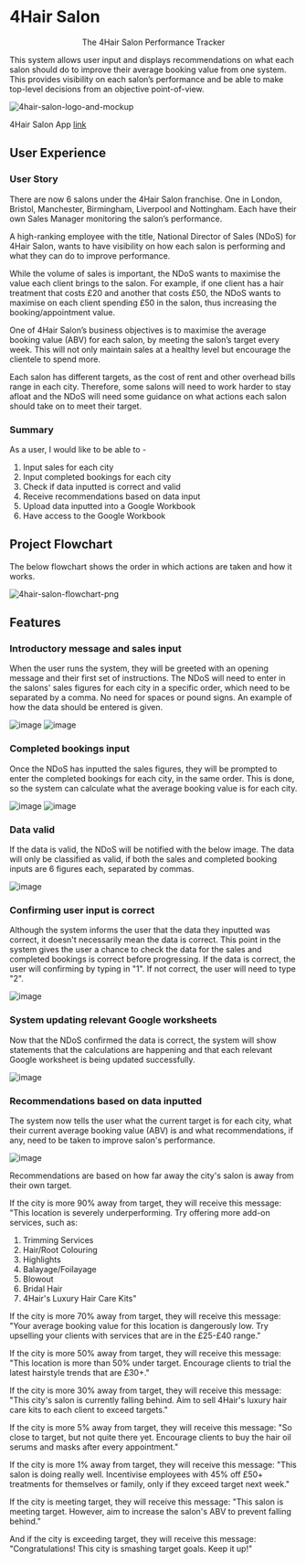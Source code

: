 # 4Hair Salon

<p align=center>The 4Hair Salon Performance Tracker</p>

This system allows user input and displays recommendations on what each salon should do to improve their average booking value from one system. This provides visibility on each salon’s performance and be able to make top-level decisions from an objective point-of-view. 

![4hair-salon-logo-and-mockup](https://user-images.githubusercontent.com/81588887/133580235-1b66edf9-ef83-4954-92dc-60f27bbf4d93.png)

4Hair Salon App [link](https://fourhair-salon.herokuapp.com/)

## User Experience

### User Story

There are now 6 salons under the 4Hair Salon franchise. One in London, Bristol, Manchester, Birmingham, Liverpool and Nottingham. Each have their own Sales Manager monitoring the salon’s performance. 

A high-ranking employee with the title, National Director of Sales (NDoS) for 4Hair Salon, wants to have visibility on how each salon is performing and what they can do to improve performance. 

While the volume of sales is important, the NDoS wants to maximise the value each client brings to the salon. For example, if one client has a hair treatment that costs £20 and another that costs £50, the NDoS wants to maximise on each client spending £50 in the salon, thus increasing the booking/appointment value. 

One of 4Hair Salon’s business objectives is to maximise the average booking value (ABV) for each salon, by meeting the salon’s target every week. This will not only maintain sales at a healthy level but encourage the clientele to spend more.

Each salon has different targets, as the cost of rent and other overhead bills range in each city. Therefore, some salons will need to work harder to stay afloat and the NDoS will need some guidance on what actions each salon should take on to meet their target.

### Summary

As a user, I would like to be able to -
1.	Input sales for each city
2.	Input completed bookings for each city
3.	Check if data inputted is correct and valid
4.	Receive recommendations based on data input
5.	Upload data inputted into a Google Workbook
6.	Have access to the Google Workbook

## Project Flowchart

The below flowchart shows the order in which actions are taken and how it works.

![4hair-salon-flowchart-png](https://user-images.githubusercontent.com/81588887/133585502-5ac1d964-2922-41e1-954f-39c592b5a62f.png)

## Features

### Introductory message and sales input

When the user runs the system, they will be greeted with an opening message and their first set of instructions. The NDoS will need to enter in the salons' sales figures for each city in a specific order, which need to be separated by a comma. No need for spaces or pound signs. An example of how the data should be entered is given.

![image](https://user-images.githubusercontent.com/81588887/133588088-c4962ecf-1f3e-4150-9cb7-08fa89ac4447.png)
![image](https://user-images.githubusercontent.com/81588887/133590157-1530b987-3ab4-4d08-8338-e0fb233d39fc.png)

### Completed bookings input

Once the NDoS has inputted the sales figures, they will be prompted to enter the completed bookings for each city, in the same order. This is done, so the system can calculate what the average booking value is for each city.

![image](https://user-images.githubusercontent.com/81588887/133588595-c8e7e54e-7f1f-48d1-87cf-6e2a1e623591.png)
![image](https://user-images.githubusercontent.com/81588887/133590208-16277512-13af-4150-a11a-7dfe0f2c38bd.png)

### Data valid

If the data is valid, the NDoS will be notified with the below image. The data will only be classified as valid, if both the sales and completed booking inputs are 6 figures each, separated by commas.

![image](https://user-images.githubusercontent.com/81588887/133589477-57f68ea0-4d6c-4150-800d-6d5abff0ccf1.png)

### Confirming user input is correct

Although the system informs the user that the data they inputted was correct, it doesn't necessarily mean the data is correct. This point in the system gives the user a chance to check the data for the sales and completed bookings is correct before progressing. If the data is correct, the user will confirming by typing in "1". If not correct, the user will need to type "2".

![image](https://user-images.githubusercontent.com/81588887/133590843-289c4d0b-b81a-4372-b99b-fe457d3745ee.png)

### System updating relevant Google worksheets

Now that the NDoS confirmed the data is correct, the system will show statements that the calculations are happening and that each relevant Google worksheet is being updated successfully.

![image](https://user-images.githubusercontent.com/81588887/133591140-422068db-11f5-4793-8e43-a1c7cc3bb8c7.png)

### Recommendations based on data inputted

The system now tells the user what the current target is for each city, what their current average booking value (ABV) is and what recommendations, if any, need to be taken to improve salon's performance. 

![image](https://user-images.githubusercontent.com/81588887/133591987-b2b715ee-20fe-4e02-9ee1-10d02f5dc000.png)

Recommendations are based on how far away the city's salon is away from their own target.

If the city is more 90% away from target, they will receive this message: 
"This location is severely underperforming. Try offering more add-on services, such as:
1. Trimming Services
2. Hair/Root Colouring
3. Highlights
4. Balayage/Foilayage
5. Blowout
6. Bridal Hair
7. 4Hair's Luxury Hair Care Kits"

If the city is more 70% away from target, they will receive this message: 
"Your average booking value for this location is dangerously low. Try upselling your clients with services that are in the £25-£40 range."

If the city is more 50% away from target, they will receive this message:
"This location is more than 50% under target. Encourage clients to trial the latest hairstyle trends that are £30+."

If the city is more 30% away from target, they will receive this message:
"This city's salon is currently falling behind. Aim to sell 4Hair's luxury hair care kits to each client to exceed targets."

If the city is more 5% away from target, they will receive this message:
"So close to target, but not quite there yet. Encourage clients to buy the hair oil serums and masks after every appointment."

If the city is more 1% away from target, they will receive this message:
"This salon is doing really well. Incentivise employees with 45% off £50+ treatments for themselves or family, only if they exceed target next week."

If the city is meeting target, they will receive this message:
"This salon is meeting target. However, aim to increase the salon's ABV to prevent falling behind."

And if the city is exceeding target, they will receive this message:
"Congratulations! This city is smashing target goals. Keep it up!"


